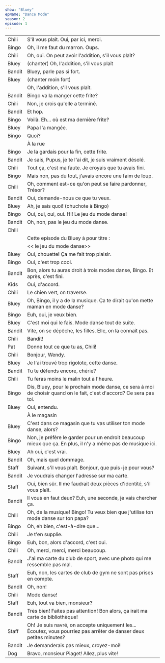 ```yaml
---
show: "Bluey"
epName: "Dance Mode"
season: 2
episode: 1
---
```


<table>
	<tr>
		<td>Chili</td>
		<td>S'il vous plaît. Oui, par ici, merci.</td>
	</tr>
	<tr>
		<td>Bingo</td>
		<td>Oh, il me faut du marron. Oups.</td>
	</tr>
	<tr>
		<td>Chili</td>
		<td>Oh, oui. On peut avoir l'addition, s'il vous plaît?</td>
	</tr>
	<tr>
		<td>Bluey</td>
		<td>(chanter) Oh, l'addition, s'il vous plaît</td>
	</tr>
	<tr>
		<td>Bandit</td>
		<td>Bluey, parle pas si fort.</td>
	</tr>
	<tr>
		<td>Bluey</td>
		<td>(chanter moin fort)</td>
	</tr>
	<tr>
		<td></td>
		<td> Oh, l'addition, s'il vous plaît.</td>
	</tr>
	<tr>
		<td>Bandit</td>
		<td>Bingo va la manger cette frite?</td>
	</tr>
	<tr>
		<td>Chili</td>
		<td>Non, je crois qu'elle a terminé.</td>
	</tr>
	<tr>
		<td>Bandit</td>
		<td>Et hop.</td>
	</tr>
	<tr>
		<td>Bingo</td>
		<td>Voilà. Eh… où est ma dernière frite?</td>
	</tr>
	<tr>
		<td>Bluey</td>
		<td>Papa l'a mangée.</td>
	</tr>
	<tr>
		<td>Bingo</td>
		<td>Quoi?</td>
	</tr>
	<tr>
		<td></td>
		<td>À la rue</td>
	</tr>
	<tr>
		<td>Bingo</td>
		<td>Je la gardais pour la fin, cette frite.</td>
	</tr>
	<tr>
		<td>Bandit</td>
		<td>Je sais, Pupus, je te l'ai dit, je suis vraiment désolé.</td>
	</tr>
	<tr>
		<td>Chili</td>
		<td>Tout ça, c'est ma faute. Je croyais que tu avais fini.</td>
	</tr>
	<tr>
		<td>Bingo</td>
		<td>Mais non, pas du tout, j'avais encore une faim de loup.</td>
	</tr>
	<tr>
		<td>Chili</td>
		<td>Oh, comment est-ce qu'on peut se faire pardonner, Trésor?</td>
	</tr>
	<tr>
		<td>Bandit</td>
		<td>Oui, demande-nous ce que tu veux.</td>
	</tr>
	<tr>
		<td>Bluey</td>
		<td>Ah, je sais quoi! (chuchote à Bingo)</td>
	</tr>
	<tr>
		<td>Bingo</td>
		<td>Oui, oui, oui, oui. Hi! Le jeu du mode danse!</td>
	</tr>
	<tr>
		<td>Bandit</td>
		<td>Oh, non, pas le jeu du mode danse.</td>
	</tr>
	<tr>
		<td>Chili</td>
		<td></td>
	</tr>
	<tr>
		<td></td>
		<td>Cette episode du Bluey à pour titre :</td>
	</tr>
	<tr>
		<td></td>
		<td>
			<< le jeu du mode danse>></td>
	</tr>
	<tr>
		<td>Bluey</td>
		<td>Oui, chouette! Ça me fait trop plaisir.</td>
	</tr>
	<tr>
		<td>Bingo</td>
		<td>Oui, c'est trop cool.</td>
	</tr>
	<tr>
		<td>Bandit</td>
		<td>Bon, alors tu auras droit à trois modes danse, Bingo. Et après, c'est fini.</td>
	</tr>
	<tr>
		<td>Kids</td>
		<td>Oui, d'accord.</td>
	</tr>
	<tr>
		<td>Chili</td>
		<td>Le chien vert, on traverse.</td>
	</tr>
	<tr>
		<td>Bluey</td>
		<td>Oh, Bingo, il y a de la musique. Ça te dirait qu'on mette maman en mode danse?</td>
	</tr>
	<tr>
		<td>Bingo</td>
		<td>Euh, oui, je veux bien.</td>
	</tr>
	<tr>
		<td>Bluey</td>
		<td>C'est moi qui le fais. Mode danse tout de suite.</td>
	</tr>
	<tr>
		<td>Bandit</td>
		<td>Vite, on se dépêche, les filles. Elle, on la connaît pas.</td>
	</tr>
	<tr>
		<td>Chili</td>
		<td>Bandit!</td>
	</tr>
	<tr>
		<td>Pat</td>
		<td>Donne tout ce que tu as, Chili!</td>
	</tr>
	<tr>
		<td>Chili</td>
		<td>Bonjour, Wendy.</td>
	</tr>
	<tr>
		<td>Bluey</td>
		<td>Je l'ai trouvé trop rigolote, cette danse.</td>
	</tr>
	<tr>
		<td>Bandit</td>
		<td>Tu te défends encore, chérie?</td>
	</tr>
	<tr>
		<td>Chili</td>
		<td>Tu feras moins le malin tout à l'heure.</td>
	</tr>
	<tr>
		<td>Bingo</td>
		<td>Dis, Bluey, pour le prochain mode danse, ce sera à moi de choisir quand on le fait, c'est d'accord? Ce sera pas toi.</td>
	</tr>
	<tr>
		<td>Bluey</td>
		<td>Oui, entendu.</td>
	</tr>
	<tr>
		<td></td>
		<td>À le magasin</td>
	</tr>
	<tr>
		<td>Bluey</td>
		<td>C'est dans ce magasin que tu vas utiliser ton mode danse, alors?</td>
	</tr>
	<tr>
		<td>Bingo</td>
		<td>Non, je préfère le garder pour un endroit beaucoup mieux que ça. En plus, il n'y a même pas de musique ici.</td>
	</tr>
	<tr>
		<td>Bluey</td>
		<td>Ah oui, c'est vrai.</td>
	</tr>
	<tr>
		<td>Bandit</td>
		<td>Oh, mais quel dommage.</td>
	</tr>
	<tr>
		<td>Staff</td>
		<td>Suivant, s'il vous plaît. Bonjour, que puis-je pour vous?</td>
	</tr>
	<tr>
		<td>Bandit</td>
		<td>Je voudrais changer l'adresse sur ma carte.</td>
	</tr>
	<tr>
		<td>Staff</td>
		<td>Oui, bien sûr. Il me faudrait deux pièces d'identité, s'il vous plaît.</td>
	</tr>
	<tr>
		<td>Bandit</td>
		<td>Il vous en faut deux? Euh, une seconde, je vais chercher ça.</td>
	</tr>
	<tr>
		<td>Chili</td>
		<td>Oh, de la musique! Bingo! Tu veux bien que j'utilise ton mode danse sur ton papa?</td>
	</tr>
	<tr>
		<td>Bingo</td>
		<td>Oh, eh bien, c'est-à-dire que...</td>
	</tr>
	<tr>
		<td>Chili</td>
		<td>Je t'en supplie.</td>
	</tr>
	<tr>
		<td>Bingo</td>
		<td>Euh, bon, alors d'accord, c'est oui.</td>
	</tr>
	<tr>
		<td>Chili</td>
		<td>Oh, merci, merci, merci beaucoup.</td>
	</tr>
	<tr>
		<td>Bandit</td>
		<td>J'ai ma carte du club de sport, avec une photo qui me ressemble pas mal.</td>
	</tr>
	<tr>
		<td>Staff</td>
		<td>Euh, non, les cartes de club de gym ne sont pas prises en compte.</td>
	</tr>
	<tr>
		<td>Bandit</td>
		<td>Oh, non!</td>
	</tr>
	<tr>
		<td>Chili</td>
		<td>Mode danse!</td>
	</tr>
	<tr>
		<td>Staff</td>
		<td>Euh, tout va bien, monsieur?</td>
	</tr>
	<tr>
		<td>Bandit</td>
		<td>Très bien! Faites pas attention! Bon alors, ça irait ma carte de bibliothèque!</td>
	</tr>
	<tr>
		<td>Staff</td>
		<td>Oh! Je suis navré, on accepte uniquement les... Écoutez, vous pourriez pas arrêter de danser deux petites minutes?</td>
	</tr>
	<tr>
		<td>Bandit</td>
		<td>Je demanderais pas mieux, croyez-moi!</td>
	</tr>
	<tr>
		<td>Dog</td>
		<td>Bravo, monsieur Piaget! Allez, plus vite!</td>
	</tr>

</table>